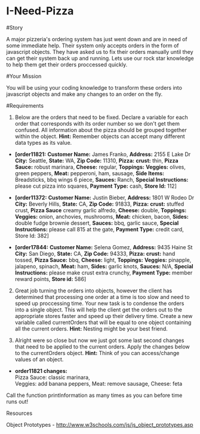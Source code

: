 # I-Need-Pizza

#Story

A major pizzeria's ordering system has just went down and are in need of some immediate help. Their system only accepts orders in the form of javascript objects. They have asked us to fix their orders manually until they can get their system back up and running. Lets use our rock star knowledge to help them get their orders proccessed quickly.

#Your Mission

You will be using your coding knowledge to transform these orders into javascript objects and make any changes to an order on the fly. 

#Requirements

1. Below are the orders that need to be fixed. Declare a variable for each order that corresponds with its order number so we don't get them confused. All information about the pizza should be grouped together within the object. **Hint:** Remember objects can accept many different data types as its value.

  - **[order11821:** **Customer Name:** James Franko, **Address:** 2155 E Lake Dr **City:** Seattle, **State:** WA, **Zip Code:** 11310, **Pizza:** **crust:** thin, **Pizza Sauce:** robust marinara, **Cheese:** regular, **Toppings:** **Veggies:** olives, green peppers, **Meat:** pepperoni, ham, sausage, **Side Items:** Breadsticks, bbq wings 6 piece, **Sauces:** Ranch, **Special Instructions:** please cut pizza into squares, **Payment Type:** cash, **Store Id:** 112]

  - **[order11372:** **Customer Name:** Justin Bieber, **Address:** 1801 W Rodeo Dr **City:** Beverly Hills, **State:** CA, **Zip Code:** 91833, **Pizza:** **crust:** stuffed crust, **Pizza Sauce** creamy garlic alfredo, **Cheese:** double, **Toppings:** **Veggies:** onion, anchovies, mushrooms, **Meat:** chicken, bacon, **Sides:** double fudge brownie dessert, **Sauces:** bbq, garlic sauce, **Special Instructions:** please call 815 at the gate, **Payment Type:** credit card, Store Id: 382]

  - **[order17844:** **Customer Name:** Selena Gomez, **Address:** 9435 Haine St **City:** San Diego, **State:** CA, **Zip Code:** 94333, **Pizza:** **crust:** hand tossed, **Pizza Sauce:** bbq, **Cheese:** light, **Toppings:** **Veggies:** pinapple, jalapeno, spinach, **Meat:** ham, **Sides:** garlic knots, **Sauces:** N/A, **Special Instructions:** please make crust extra crunchy, **Payment Type:** member reward points, **Store id:** 586]

2. Great job turning the orders into objects, however the client has determined that processing one order at a time is too slow and need to speed up proccessing time. Your new task is to condense the orders into a single object. This will help the client get the orders out to the appropriate stores faster and speed up their delivery time. Create a new variable called currentOrders that will be equal to one object containing all the current orders.  **Hint:** Nesting might be your best friend.


3. Alright were so close but now we just got some last second changes that need to be applied to the current orders. Apply the changes below to the currentOrders object.  **Hint:** Think of you can access/change values of an object.

  - **order11821 changes:**  
    Pizza Sauce: classic marinara,  
     Veggies: add banana peppers,
     Meat: remove sausage, 
     Cheese: feta

Call the function printInformation as many times as you can before time runs out!

Resources

Object Prototypes - http://www.w3schools.com/js/js_object_prototypes.asp
